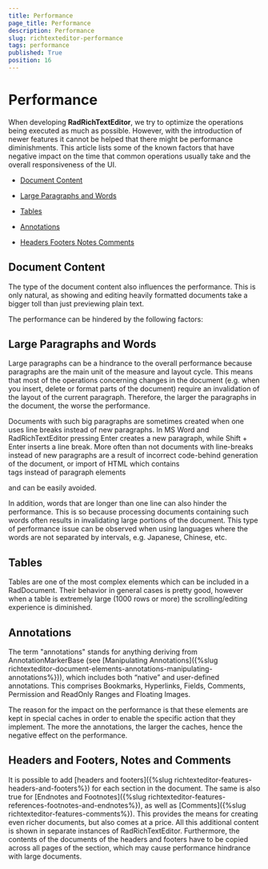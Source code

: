 ```yaml
---
title: Performance
page_title: Performance
description: Performance
slug: richtexteditor-performance
tags: performance
published: True
position: 16
---
```


# Performance



When developing __RadRichTextEditor__, we try to optimize the operations being executed as much as possible.
        However, with the introduction of newer features it cannot be helped that there might be performance diminishments. This article
        lists some of the known factors that have negative impact on the time that common operations usually take and the overall responsiveness of the UI.
      

* [Document Content](#document-content)

* [Large Paragraphs and Words](#large-paragraphs-and-words)

* [Tables](#tables)

* [Annotations](#annotations)

* [Headers Footers Notes Comments](#headers-and-footers,-notes-and-comments)

## Document Content

The type of the document content also influences the performance. This is only natural, as showing and editing heavily formatted documents
          take a bigger toll than just previewing plain text.
        

The performance can be hindered by the following factors:
        

## Large Paragraphs and Words

Large paragraphs can be a hindrance to the overall performance because paragraphs are the main unit of the measure and layout cycle.
          This means that most of the operations concerning changes in the document (e.g. when you insert, delete or format parts of the document)
          require an invalidation of the layout of the current paragraph. Therefore, the larger the paragraphs in the document, the worse the performance.
        

Documents with such big paragraphs are sometimes created when one uses line breaks instead of new paragraphs. In MS Word and
          RadRichTextEditor pressing Enter creates a new paragraph, while Shift + Enter inserts a line break. More often than not documents
          with line-breaks instead of new paragraphs are a result of incorrect code-behind generation of the document, or import of HTML
          which contains <br /> tags instead of paragraph elements <p></p> and can be easily avoided.
        

In addition, words that are longer than one line can also hinder the performance. This is so because processing documents containing
          such words often results in invalidating large portions of the document. This type of performance issue can be observed when using languages
          where the words are not separated by intervals, e.g. Japanese, Chinese, etc.
        

## Tables

Tables are one of the most complex elements which can be included in a RadDocument. Their behavior in general cases is pretty good, however
          when a table is extremely large (1000 rows or more) the scrolling/editing experience is diminished.
        

## Annotations

The term "annotations" stands for anything deriving from AnnotationMarkerBase (see [Manipulating Annotations]({%slug richtexteditor-document-elements-annotations-manipulating-annotations%})),
          which includes both “native” and user-defined annotations. This comprises Bookmarks, Hyperlinks, Fields, Comments, Permission and ReadOnly Ranges and
          Floating Images.
        

The reason for the impact on the performance is that these elements are kept in special caches in order to enable the specific action that they implement.
          The more the annotations, the larger the caches, hence the negative effect on the performance.
        

## Headers and Footers, Notes and Comments

It is possible to add [headers and footers]({%slug richtexteditor-features-headers-and-footers%}) for each section in the document. The same is also
          true for [Endnotes and Footnotes]({%slug richtexteditor-features-references-footnotes-and-endnotes%}), as well as
          [Comments]({%slug richtexteditor-features-comments%}). This provides the means for creating even richer documents, but also comes at a
          price. All this additional content is shown in separate instances of RadRichTextEditor. Furthermore, the contents of the documents of the headers and footers
          have to be copied across all pages of the section, which may cause performance hindrance with large documents.
        
